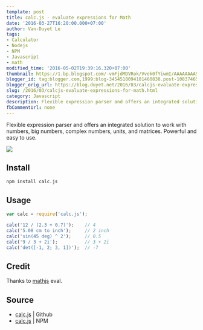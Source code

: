 ```yaml
---
template: post
title: calc.js - evaluate expressions for Math
date: '2016-03-27T16:20:00.000+07:00'
author: Van-Duyet Le
tags:
- Calculator
- Nodejs
- NPM
- Javascript
- math
modified_time: '2016-05-02T19:39:16.320+07:00'
thumbnail: https://1.bp.blogspot.com/-vmFjdMDVRok/Vvek0fYiwmI/AAAAAAAASas/iUUHSjQAWYUcWK6F5tx8qq3nfP_sVozOg/s1600/calc.png
blogger_id: tag:blogger.com,1999:blog-3454518094181460838.post-1083746582557969295
blogger_orig_url: https://blog.duyet.net/2016/03/calcjs-evaluate-expressions-for-math.html
slug: /2016/03/calcjs-evaluate-expressions-for-math.html
category: Javascript
description: Flexible expression parser and offers an integrated solution to work with numbers, big numbers, complex numbers, units, and matrices. Powerful and easy to use.
fbCommentUrl: none
---
```


Flexible expression parser and offers an integrated solution to work with numbers, big numbers, complex numbers, units, and matrices. Powerful and easy to use.

[![](https://1.bp.blogspot.com/-vmFjdMDVRok/Vvek0fYiwmI/AAAAAAAASas/iUUHSjQAWYUcWK6F5tx8qq3nfP_sVozOg/s1600/calc.png)](https://github.com/duyet/calc.js)

## Install ##

```
npm install calc.js
```

## Usage ##

```js
var calc = require('calc.js');

calc('12 / (2.3 + 0.7)');    // 4
calc('5.08 cm to inch');     // 2 inch
calc('sin(45 deg) ^ 2');     // 0.5
calc('9 / 3 + 2i');          // 3 + 2i
calc('det([-1, 2; 3, 1])');  // -7
```

## Credit ##
Thanks to [mathjs](https://github.com/josdejong/mathjs) eval.

## Source  ##

- [calc.js](https://github.com/duyet/calc.js) | Github
- [calc.js](https://www.npmjs.com/package/calc.js) | NPM
